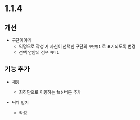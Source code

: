 # 1.1.4

## 개선

- 구단이야기
  - 익명으로 작성 시 자신이 선택한 구단의 `구단명1` 로 표기되도록 변경
  - 선택 안함의 경우 `버디1`

## 기능 추가

- 채팅

  - 최하단으로 이동하는 fab 버튼 추가

- 버디 일기
  - 작성
